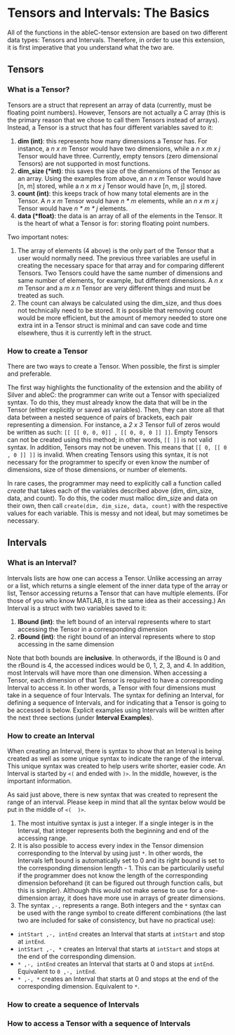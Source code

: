 # Tensors and Intervals: The Basics
All of the functions in the ableC-tensor extension are based on two different data types: Tensors and Intervals. Therefore, in order to use this extension, it is first imperative that you understand what the two are.

## Tensors
### What is a Tensor?
Tensors are a struct that represent an array of data (currently, must be floating point numbers). However, Tensors are not actually a C array (this is the primary reason that we chose to call them Tensors instead of arrays). Instead, a Tensor is a struct that has four different variables saved to it:
1. **dim (int)**: this represents how many dimensions a Tensor has. For instance, a *n x m*  Tensor would have two dimensions, while a *n x m x j* Tensor would have three. Currently, empty tensors (zero dimensional Tensors) are not supported in most functions.
2. **dim_size (\*int)**: this saves the size of the dimensions of the Tensor as an array. Using the examples from above, an *n x m* Tensor would have [n, m] stored, while a *n x m x j* Tensor would have [n, m, j] stored.
3. **count (int)**: this keeps track of how many total elements are in the Tensor. A *n x m* Tensor would have *n \* m* elements, while an *n x m x j* Tensor would have *n \* m \* j* elements.
4. **data (\*float)**: the data is an array of all of the elements in the Tensor. It is the heart of what a Tensor is for: storing floating point numbers.

Two important notes:
1. The array of elements (4 above) is the only part of the Tensor that a user would normally need. The previous three variables are useful in creating the necessary space for that array and for comparing different Tensors. Two Tensors could have the same number of dimensions and same number of elements, for example, but different dimensions. A *n x m* Tensor and a *m x n* Tensor are very different things and must be treated as such.
2. The count can always be calculated using the dim_size, and thus does not technically need to be stored. It is possible that removing count would be more efficient, but the amount of memory needed to store one extra int in a Tensor struct is minimal and can save code and time elsewhere, thus it is currently left in the struct.

### How to create a Tensor
There are two ways to create a Tensor. When possible, the first is simpler and preferable.

The first way highlights the functionality of the extension and the ability of Silver and ableC: the programmer can write out a Tensor with specialized syntax. To do this, they must already know the data that will be in the Tensor (either explicitly or saved as variables). Then, they can store all that data between a nested sequence of pairs of brackets, each pair representing a dimension. For instance, a *2 x 3* Tensor full of zeros would be written as such: `[[ [[ 0, 0, 0]] , [[ 0, 0, 0 ]] ]]`. Empty Tensors can not be created using this method; in other words, `[[ ]]` is not valid syntax. In addition, Tensors may not be uneven. This means that `[[ 0, [[ 0 , 0 ]] ]]` is invalid. When creating Tensors using this syntax, it is not necessary for the programmer to specify or even know the number of dimensions, size of those dimensions, or number of elements.

In rare cases, the programmer may need to explicitly call a function called *create* that takes each of the variables described above (dim, dim_size, data, and count). To do this, the coder must malloc dim_size and data on their own, then call `create(dim, dim_size, data, count)` with the respective values for each variable. This is messy and not ideal, but may sometimes be necessary.

## Intervals
### What is an Interval?
Intervals lists are how one can access a Tensor. Unlike accessing an array or a list, which returns a single element of the inner data type of the array or list, Tensor accessing returns a Tensor that can have multiple elements. (For those of you who know MATLAB, it is the same idea as their accessing.) An Interval is a struct with two variables saved to it:
1. **lBound (int)**: the left bound of an interval represents where to start accessing the Tensor in a corresponding dimension
2. **rBound (int)**: the right bound of an interval represents where to stop accessing in the same dimension 

Note that both bounds are **inclusive**. In otherwords, if the lBound is 0 and the rBound is 4, the accessed indices would be 0, 1, 2, 3, and 4. In addition, most Intervals will have more than one dimension. When accessing a Tensor, each dimension of that Tensor is required to have a corresponding Interval to access it. In other words, a Tensor with four dimensions must take in a sequence of four Intervals. The syntax for defining an Interval, for defining a sequence of Intervals, and for indicating that a Tensor is going to be accessed is below. Explicit examples using Intervals will be written after the next three sections (under **Interval Examples**).

### How to create an Interval
When creating an Interval, there is syntax to show that an Interval is being created as well as some unique syntax to indicate the range of the interval. This unique syntax was created to help users write shorter, easier code. An Interval is started by `<(` and ended with `)>`. In the middle, however, is the important information.

As said just above, there is new syntax that was created to represent the range of an interval. Please keep in mind that all the syntax below would be put in the middle of  `<(  )>`. 
1. The most intuitive syntax is just a integer. If a single integer is in the Interval, that integer represents both the beginning and end of the accessing range.
2. It is also possible to access every index in the Tensor dimension corresponding to the Interval by using just `*`. In other words, the Intervals left bound is automatically set to 0 and its right bound is set to the corresponding dimension length - 1. This can be particularily useful if the programmer does not know the length of the corresponding dimension beforehand (it can be figured out through function calls, but this is simpler). Although this would not make sense to use for a one-dimension array, it does have more use in arrays of greater dimensions. 
3. The syntax `,-,` represents a range. Both integers and the `*` syntax can be used with the range symbol to create different combinations (the last two are included for sake of consistency, but have no practical use):
  - `intStart ,-, intEnd` creates an Interval that starts at `intStart` and stop at `intEnd`.
  - `intStart ,-, *` creates an Interval that starts at `intStart` and stops at the end of the corresponding dimension.
  - `* ,-, intEnd` creates an Interval that starts at 0 and stops at `intEnd`. Equivalent to `0 ,-, intEnd`. 
  - `* ,-, *` creates an Interval that starts at 0 and stops at the end of the corresponding dimension. Equivalent to `*`.

### How to create a sequence of Intervals

### How to access a Tensor with a sequence of Intervals
